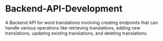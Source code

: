# Backend-API-Development
A Backend API for word translations involving creating endpoints that can handle various operations like retrieving translations, adding new translations, updating existing translations, and deleting translations. 
